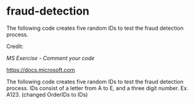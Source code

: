 # fraud-detection
The following code creates five random IDs to test the fraud detection process.

Credit:

*MS Exercise - Comment your code*

https://docs.microsoft.com

  The following code creates five random IDs
  to test the fraud detection process. IDs 
  consist of a letter from A to E, and a three
  digit number. Ex. A123. (changed OrderIDs to IDs)